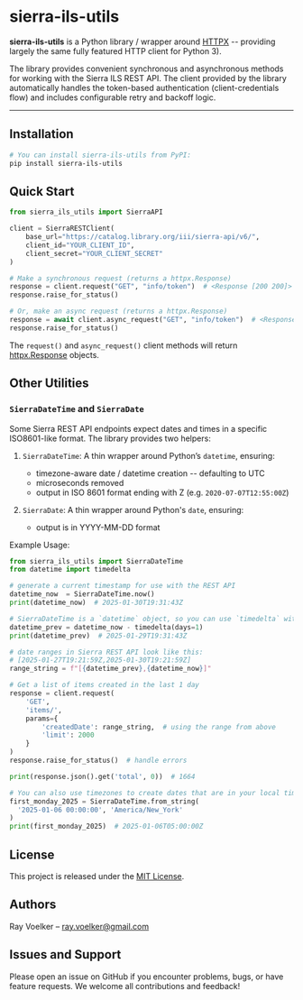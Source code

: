 # sierra-ils-utils

**sierra-ils-utils** is a Python library / wrapper around [HTTPX](https://www.python-httpx.org/) -- providing largely the same fully featured HTTP client for Python 3).

The library provides convenient synchronous and asynchronous methods for working with the Sierra ILS REST API. The client provided by the library automatically handles the token-based authentication (client-credentials flow) and includes configurable retry and backoff logic.

---

## Installation

```bash
# You can install sierra-ils-utils from PyPI:
pip install sierra-ils-utils
```

## Quick Start

```python
from sierra_ils_utils import SierraAPI

client = SierraRESTClient(
    base_url="https://catalog.library.org/iii/sierra-api/v6/",
    client_id="YOUR_CLIENT_ID",
    client_secret="YOUR_CLIENT_SECRET"
)

# Make a synchronous request (returns a httpx.Response)
response = client.request("GET", "info/token")  # <Response [200 200]>
response.raise_for_status()

# Or, make an async request (returns a httpx.Response)
response = await client.async_request("GET", "info/token")  # <Response [200 200]>
response.raise_for_status()
```

The `request()` and `async_request()` client methods will return [httpx.Response](https://www.python-httpx.org/api/#response) objects.

## Other Utilities

### `SierraDateTime` and `SierraDate`

Some Sierra REST API endpoints expect dates and times in a specific ISO8601-like format. The library provides two helpers:

1. `SierraDateTime`: A thin wrapper around Python’s `datetime`, ensuring:

    * timezone-aware date / datetime creation -- defaulting to UTC
    * microseconds removed
    * output in ISO 8601 format ending with Z (e.g. `2020-07-07T12:55:00Z`)

2. `SierraDate`: A thin wrapper around Python's `date`, ensuring:

    * output is in YYYY-MM-DD format

Example Usage:

```python
from sierra_ils_utils import SierraDateTime
from datetime import timedelta

# generate a current timestamp for use with the REST API
datetime_now  = SierraDateTime.now()
print(datetime_now)  # 2025-01-30T19:31:43Z

# SierraDateTime is a `datetime` object, so you can use `timedelta` with it
datetime_prev = datetime_now - timedelta(days=1)
print(datetime_prev)  # 2025-01-29T19:31:43Z

# date ranges in Sierra REST API look like this:
# [2025-01-27T19:21:59Z,2025-01-30T19:21:59Z]
range_string = f"[{datetime_prev},{datetime_now}]"

# Get a list of items created in the last 1 day
response = client.request(
    'GET',
    'items/',
    params={
        'createdDate': range_string,  # using the range from above
        'limit': 2000
    }
)
response.raise_for_status()  # handle errors

print(response.json().get('total', 0))  # 1664
```

```python
# You can also use timezones to create dates that are in your local timezone ...
first_monday_2025 = SierraDateTime.from_string(
  '2025-01-06 00:00:00', 'America/New_York'
)
print(first_monday_2025)  # 2025-01-06T05:00:00Z
```

## License

This project is released under the [MIT License](./LICENSE).

## Authors

Ray Voelker – [ray.voelker@gmail.com](mailto:ray.voelker@gmail.com)

## Issues and Support

Please open an issue on GitHub if you encounter problems, bugs, or have feature requests. We welcome all contributions and feedback!

